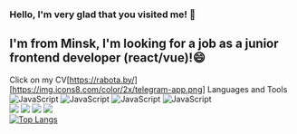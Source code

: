 ### Hello, I'm very glad that you visited me! 👋
## I'm from Minsk, I'm looking for a job as a junior frontend developer (react/vue)!😄 
Click on my CV[https://rabota.by/]
[https://img.icons8.com/color/2x/telegram-app.png]
Languages and Tools
</br>
![JavaScript](https://img.shields.io/badge/-JavaScript-090909?style=flat-square&logo=JavaScript&LogoColor=47C5FB)
![JavaScript](https://img.shields.io/badge/-HTML5-090909?style=flat-square&logo=HTML5&LogoColor=47C5FB)
![JavaScript](https://img.shields.io/badge/-CSS3-090909?style=flat-square&logo=CSS3&LogoColor=47C5FB)
![JavaScript](https://img.shields.io/badge/-SASS-090909?style=flat-square&logo=SASS&LogoColor=47C5FB)
</br>
![](https://img.icons8.com/color/2x/visual-studio-code-2019.png)
![](https://img.icons8.com/color/2x/npm.png)
![](https://img.icons8.com/color/2x/nodejs.png)
![](https://img.icons8.com/ultraviolet/2x/react.png)
</br>
[![Top Langs](https://github-readme-stats.vercel.app/api/top-langs/?username=scrappyjs666&layout=compact)](https://github.com/anuraghazra/github-readme-stats)

<!--
**scrappyjs666/scrappyjs666** is a ✨ _special_ ✨ repository because its `README.md` (this file) appears on your GitHub profile.




